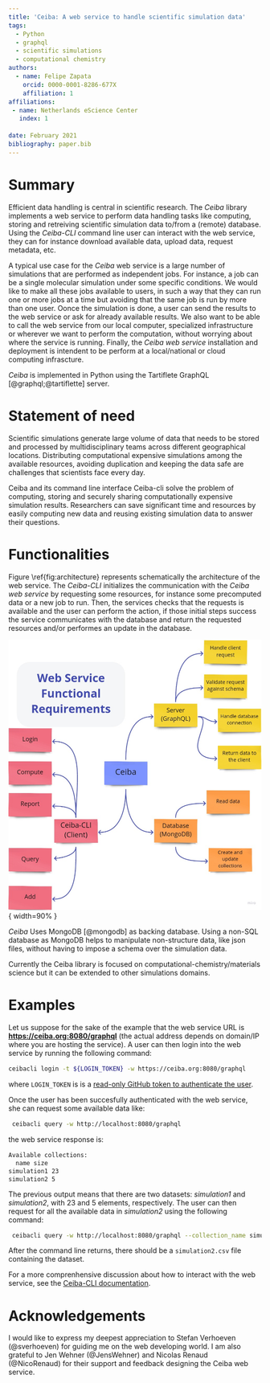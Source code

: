 ```yaml
---
title: 'Ceiba: A web service to handle scientific simulation data'
tags:
  - Python
  - graphql
  - scientific simulations
  - computational chemistry
authors:
  - name: Felipe Zapata
    orcid: 0000-0001-8286-677X
    affiliation: 1
affiliations:
 - name: Netherlands eScience Center
   index: 1

date: February 2021
bibliography: paper.bib
---
```


# Summary
Efficient data handling is central in scientific research. The *Ceiba* library implements
a web service to perform data handling tasks like computing, storing and retreiving scientific simulation data
to/from a (remote) database.
Using  the *Ceiba-CLI* command line user can interact with the web service, they can for instance download available
data, upload data, request metadata, etc.

A typical use case for the *Ceiba* web service is a large number of simulations that are performed as independent jobs.
For instance, a job can be a single molecular simulation under some specific conditions. We would like to make all 
these jobs available to users, in such a way that they can run one or more jobs at a time but avoiding that the same job
is run by more than one user. Oonce the simulation is done, a user can send the results to the web service or ask for 
already available results. We also want to be able to call the web service from our local computer,
specialized infrastructure or wherever we want to perform the computation, without worrying about where the service is running.
Finally, the *Ceiba web service* installation and deployment is intendent to be perform at a local/national or
cloud computing infrascture.

*Ceiba* is implemented in Python using the Tartiflete GraphQL [@graphql;@tartiflette] server.


# Statement of need
Scientific simulations generate large volume of data that needs to be stored and processed
by multidisciplinary teams across different geographical locations. Distributing
computational expensive simulations among the available resources, avoiding duplication
and keeping the data safe are challenges that scientists face every day.

Ceiba and its command line interface Ceiba-cli solve the problem of computing,
storing and securely sharing computationally expensive simulation results. Researchers
can save significant time and resources by easily computing new data and reusing existing
simulation data to answer their questions.


# Functionalities
Figure \ref{fig:architecture} represents schematically the architecture of the web service.
The *Ceiba-CLI* initializes the communication with the *Ceiba web service* by requesting some resources, for instance
some precomputed data or a  new job to run. Then, the services checks that the requests is available and the user can
perform the action, if those initial steps success the service communicates with the database and
return the requested resources and/or performes an update in the database.

![Diagram representing the Ceiba architecture.\label{fig:architecture}](architecture.jpg){ width=90% }

*Ceiba* Uses MongoDB [@mongodb] as backing database. Using a non-SQL database as MongoDB helps to
manipulate non-structure data, like json files, without having to impose a schema over the simulation data.

Currently the Ceiba library is focused on computational-chemistry/materials science but
it can be extended to other simulations domains.

# Examples
Let us suppose for the sake of the example that the web service URL is **https://ceiba.org:8080/graphql** (the actual
address depends on domain/IP where you are hosting the service). A user can then login into the web service by running the following command:
```bash
ceibacli login -t ${LOGIN_TOKEN} -w https://ceiba.org:8080/graphql
```
where `LOGIN_TOKEN` is is a [read-only GitHub token to authenticate the user](https://ceiba-cli.readthedocs.io/en/latest/authentication.html#authentication).

Once the user has been succesfully authenticated with the web service, she can request some available data like:
```bash
 ceibacli query -w http://localhost:8080/graphql
```
the web service response is:
```
Available collections:
  name size
simulation1 23
simulation2 5
```
The previous output means that there are two datasets: *simulation1* and *simulation2*, with 23 and 5 elements, respectively.
The user can then request for all the available data in *simulation2* using the following command:
```bash
 ceibacli query -w http://localhost:8080/graphql --collection_name simulation2
```
After the command line returns, there should be a `simulation2.csv` file containing the dataset.

For a more comprenhensive discussion about how to interact with the web service, see the [Ceiba-CLI documentation](https://ceiba-cli.readthedocs.io/en/latest/authentication.html#authentication).


# Acknowledgements
I would like to express my deepest appreciation to Stefan Verhoeven (@sverhoeven) for guiding me on the web developing world.
I am also grateful to Jen Wehner (@JensWehner) and Nicolas Renaud (@NicoRenaud) for their support and feedback designing 
the Ceiba web service.
